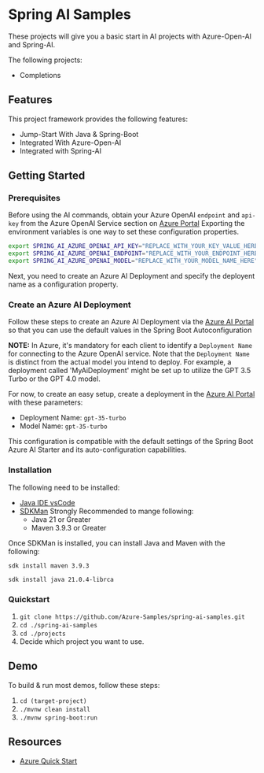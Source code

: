 # Spring AI Samples

These projects will give you a basic start in AI projects with Azure-Open-AI and Spring-AI.  

The following projects:
- Completions


## Features

This project framework provides the following features:

* Jump-Start With Java & Spring-Boot
* Integrated With Azure-Open-AI
* Integrated with Spring-AI


## Getting Started

### Prerequisites


Before using the AI commands, obtain your Azure OpenAI `endpoint` and `api-key` from the Azure OpenAI Service section on [Azure Portal](https://portal.azure.com)
Exporting the environment variables is one way to set these configuration properties.

```bash
export SPRING_AI_AZURE_OPENAI_API_KEY="REPLACE_WITH_YOUR_KEY_VALUE_HERE"
export SPRING_AI_AZURE_OPENAI_ENDPOINT="REPLACE_WITH_YOUR_ENDPOINT_HERE"
export SPRING_AI_AZURE_OPENAI_MODEL="REPLACE_WITH_YOUR_MODEL_NAME_HERE"
```

Next, you need to create an Azure AI Deployment and specify the deployent name as a configuration property.

### Create an Azure AI Deployment

Follow these steps to create an Azure AI Deployment via the [Azure AI Portal](https://oai.azure.com/portal) so that you can use the default values in the Spring Boot Autoconfiguration

**NOTE:** In Azure, it's mandatory for each client to identify a `Deployment Name` for connecting to the Azure OpenAI service. Note that the `Deployment Name` is distinct from the actual model you intend to deploy. For example, a deployment called 'MyAiDeployment' might be set up to utilize the GPT 3.5 Turbo or the GPT 4.0 model.

For now, to create an easy setup, create a deployment in the [Azure AI Portal](https://oai.azure.com/portal) with these parameters:

- Deployment Name: `gpt-35-turbo`
- Model Name: `gpt-35-turbo`

This configuration is compatible with the default settings of the Spring Boot Azure AI Starter and its auto-configuration capabilities.

### Installation

The following need to be installed:

- [Java IDE vsCode](https://code.visualstudio.com/download)
- [SDKMan](https://sdkman.io/install/) Strongly Recommended to mange following:
  - Java 21 or Greater
  - Maven 3.9.3 or Greater

Once SDKMan is installed, you can install Java and Maven with the following:
```
sdk install maven 3.9.3
```
```
sdk install java 21.0.4-librca
```

### Quickstart

1. ``` git clone https://github.com/Azure-Samples/spring-ai-samples.git ```
2. ``` cd ./spring-ai-samples ```
3. ``` cd ./projects ```
4. Decide which project you want to use.



## Demo

To build & run most demos, follow these steps:


1. ``` cd (target-project)    ```
2. ``` ./mvnw clean install   ```
3. ``` ./mvnw spring-boot:run ```

## Resources

- [Azure Quick Start](https://learn.microsoft.com/en-us/azure/ai-services/openai/quickstart?tabs=command-line%2Cpython-new&pivots=programming-language-spring)

